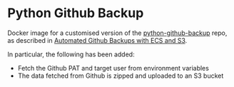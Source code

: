 # Python Github Backup

Docker image for a customised version of the [python-github-backup](https://github.com/josegonzalez/python-github-backup) repo, as described in [Automated Github Backups with ECS and S3](https://www.marcolancini.it/2021/blog-github-backups-with-ecs/).

In particular, the following has been added:
* Fetch the Github PAT and target user from environment variables
* The data fetched from Github is zipped and uploaded to an S3 bucket
